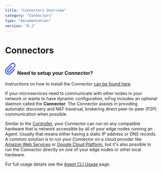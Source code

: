 ```yaml
---
title: "Connectors Overview"
category: "Connectors"
type: "documentation"
version: "0.1"
---
```


# Connectors
<aside class="notifications note">
  <h3><img src="/images/icos/ico-node.svg" alt=""> Need to setup your Connector?</h3>
  <p>Instructions on how to install the Connector <a href="setup-your-connectors">can be found here</a>.</p>
</aside>

If your microservices need to communicate with other nodes in your network or wants to have dynamic configuration, ioFog includes an optional daemon called the **Connector**. The Connector assists in providing automatic discovery and NAT traversal, brokering direct peer-to-peer (P2P) communication when possible.

Similar to the [Controller](controller-overview), your Connector can run on any compatible hardware that is network accessible by all of your edge nodes running an Agent. Usually that means either having a static IP address or DNS records. A common solution is to run your Connector on a cloud provider like [Amazon Web Services](https://aws.amazon.com/) or [Google Cloud Platform](https://cloud.google.com/), but it's also possible to run the Connector directly on one of your edge nodes or other local hardware.

For full usage details see the [Agent CLI Usage](agent-cli-usage) page.
